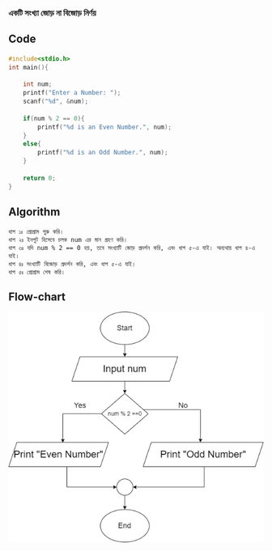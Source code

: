 ### একটি সংখ্যা জোড় না বিজোড় নির্ণয়

## Code

```c
#include<stdio.h>
int main(){

    int num;
    printf("Enter a Number: ");
    scanf("%d", &num);

    if(num % 2 == 0){
        printf("%d is an Even Number.", num);
    }
    else{
        printf("%d is an Odd Number.", num);
    }

    return 0;
}
```

## Algorithm

```
ধাপ ১ঃ প্রোগ্রাম শুরু করি।
ধাপ ২ঃ ইনপুট হিসেবে চলক num এর মান গ্রহণ করি।
ধাপ ৩ঃ যদি num % 2 == 0 হয়, তবে সংখ্যাটি জোড় প্রদর্শন করি, এবং ধাপ ৫-এ যাই। অন্যথায় ধাপ ৪-এ যাই। 
ধাপ ৪ঃ সংখ্যাটি বিজোড় প্রদর্শন করি, এবং ধাপ ৫-এ যাই।
ধাপ ৫ঃ প্রোগ্রাম শেষ করি।
```

## Flow-chart
![](/hsc_ict_5th_chapter/flowcharts/evenodd.jpg)
